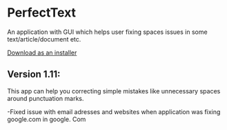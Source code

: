 # PerfectText

An application with GUI which helps user fixing spaces issues in some text/article/document etc. 

[Download as an installer](https://drive.google.com/drive/folders/1rxlP_r7VqY3scYGzdJpk3QADHxkLkpg7?usp=sharing)

## Version 1.11:

This app can help you correcting simple mistakes like unnecessary spaces around punctuation marks.


-Fixed issue with email adresses and websites when application was fixing google.com in google. Com
